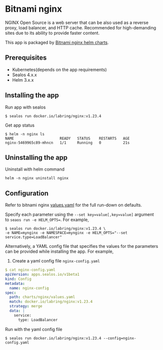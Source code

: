 # Bitnami nginx

NGINX Open Source is a web server that can be also used as a reverse proxy, load balancer, and HTTP cache. Recommended for high-demanding sites due to its ability to provide faster content.

This app is packaged by [Bitnami nginx helm charts](https://github.com/bitnami/charts/tree/main/bitnami/nginx).

## Prerequisites

- Kubernetes(depends on the app requirements)
- Sealos 4.x.x
- Helm 3.x.x

## Installing the app

Run app with sealos

```shell
$ sealos run docker.io/labring/nginx:v1.23.4
```

Get app status

```shell
$ helm -n nginx ls
NAME                     READY   STATUS    RESTARTS   AGE
nginx-5469965c89-mhncn   1/1     Running   0          21s
```

## Uninstalling the app

Uninstall with helm command

```shell
helm -n nginx uninstall nginx
```

## Configuration

Refer to bitnami nginx [values.yaml](https://github.com/bitnami/charts/blob/main/bitnami/nginx/values.yaml) for the full run-down on defaults.

Specify each parameter using the `--set key=value[,key=value]` argument to `seaos run -e HELM_OPTS=`. For example,

```shell
$ sealos run docker.io/labring/nginx:v1.23.4 \
-e NAME=mynginx -e NAMESPACE=mynginx -e HELM_OPTS="--set service.type=LoadBalancer"
```

Alternatively, a YAML config file that specifies the values for the parameters can be provided while installing the app. For example,

1. Create a yaml config file `nginx-config.yaml`

```yaml
$ cat nginx-config.yaml
apiVersion: apps.sealos.io/v1beta1
kind: Config
metadata:
  name: nginx-config
spec:
  path: charts/nginx/values.yaml
  match: docker.io/labring/nginx:v1.23.4
  strategy: merge
  data: |
    service:
      type: LoadBalancer
```



Run with the yaml config file

```shell
$ sealos run docker.io/labring/nginx:v1.23.4 --config=nginx-config.yaml
```
